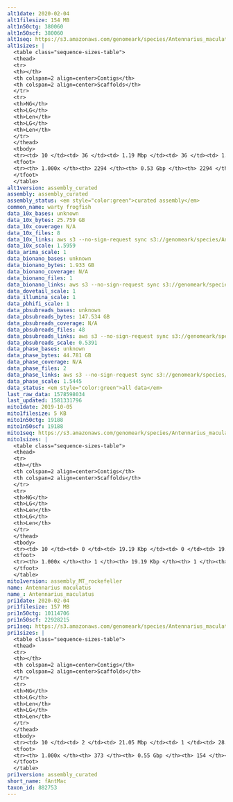 ```yaml
---
alt1date: 2020-02-04
alt1filesize: 154 MB
alt1n50ctg: 380060
alt1n50scf: 380060
alt1seq: https://s3.amazonaws.com/genomeark/species/Antennarius_maculatus/fAntMac1/assembly_curated/fAntMac1.alt.cur.20200204.fasta.gz
alt1sizes: |
  <table class="sequence-sizes-table">
  <thead>
  <tr>
  <th></th>
  <th colspan=2 align=center>Contigs</th>
  <th colspan=2 align=center>Scaffolds</th>
  </tr>
  <tr>
  <th>NG</th>
  <th>LG</th>
  <th>Len</th>
  <th>LG</th>
  <th>Len</th>
  </tr>
  </thead>
  <tbody>
  <tr><td> 10 </td><td> 36 </td><td> 1.19 Mbp </td><td> 36 </td><td> 1.19 Mbp </td></tr>  <tr><td> 20 </td><td> 86 </td><td> 0.95 Mbp </td><td> 86 </td><td> 0.95 Mbp </td></tr>  <tr><td> 30 </td><td> 152 </td><td> 0.66 Mbp </td><td> 152 </td><td> 0.66 Mbp </td></tr>  <tr><td> 40 </td><td> 246 </td><td> 0.49 Mbp </td><td> 246 </td><td> 0.49 Mbp </td></tr>  <tr style="background-color:#cccccc;"><td> 50 </td><td> 369 </td><td> 0.38 Mbp </td><td> 369 </td><td> 0.38 Mbp </td></tr>  <tr><td> 60 </td><td> 529 </td><td> 0.29 Mbp </td><td> 529 </td><td> 0.29 Mbp </td></tr>  <tr><td> 70 </td><td> 737 </td><td> 0.22 Mbp </td><td> 737 </td><td> 0.22 Mbp </td></tr>  <tr><td> 80 </td><td> 1012 </td><td> 0.17 Mbp </td><td> 1012 </td><td> 0.17 Mbp </td></tr>  <tr><td> 90 </td><td> 1402 </td><td> 0.11 Mbp </td><td> 1402 </td><td> 0.11 Mbp </td></tr>  <tr><td> 100 </td><td> 2293 </td><td> 227  bp </td><td> 2293 </td><td> 227  bp </td></tr>  </tbody>
  <tfoot>
  <tr><th> 1.000x </th><th> 2294 </th><th> 0.53 Gbp </th><th> 2294 </th><th> 0.53 Gbp </th></tr>
  </tfoot>
  </table>
alt1version: assembly_curated
assembly: assembly_curated
assembly_status: <em style="color:green">curated assembly</em>
common_name: warty frogfish
data_10x_bases: unknown
data_10x_bytes: 25.759 GB
data_10x_coverage: N/A
data_10x_files: 8
data_10x_links: aws s3 --no-sign-request sync s3://genomeark/species/Antennarius_maculatus/fAntMac1/genomic_data/10x/ .<br>
data_10x_scale: 1.5959
data_arima_scale: 1
data_bionano_bases: unknown
data_bionano_bytes: 1.933 GB
data_bionano_coverage: N/A
data_bionano_files: 1
data_bionano_links: aws s3 --no-sign-request sync s3://genomeark/species/Antennarius_maculatus/fAntMac1/genomic_data/bionano/ .<br>
data_dovetail_scale: 1
data_illumina_scale: 1
data_pbhifi_scale: 1
data_pbsubreads_bases: unknown
data_pbsubreads_bytes: 147.534 GB
data_pbsubreads_coverage: N/A
data_pbsubreads_files: 48
data_pbsubreads_links: aws s3 --no-sign-request sync s3://genomeark/species/Antennarius_maculatus/fAntMac1/genomic_data/pacbio/ . --exclude "*ccs.bam*"<br>
data_pbsubreads_scale: 0.5391
data_phase_bases: unknown
data_phase_bytes: 44.781 GB
data_phase_coverage: N/A
data_phase_files: 2
data_phase_links: aws s3 --no-sign-request sync s3://genomeark/species/Antennarius_maculatus/fAntMac1/genomic_data/phase/ .<br>
data_phase_scale: 1.5445
data_status: <em style="color:green">all data</em>
last_raw_data: 1578598034
last_updated: 1581331796
mito1date: 2019-10-05
mito1filesize: 5 KB
mito1n50ctg: 19188
mito1n50scf: 19188
mito1seq: https://s3.amazonaws.com/genomeark/species/Antennarius_maculatus/fAntMac1/assembly_MT_rockefeller/fAntMac1.MT.20191005.fasta.gz
mito1sizes: |
  <table class="sequence-sizes-table">
  <thead>
  <tr>
  <th></th>
  <th colspan=2 align=center>Contigs</th>
  <th colspan=2 align=center>Scaffolds</th>
  </tr>
  <tr>
  <th>NG</th>
  <th>LG</th>
  <th>Len</th>
  <th>LG</th>
  <th>Len</th>
  </tr>
  </thead>
  <tbody>
  <tr><td> 10 </td><td> 0 </td><td> 19.19 Kbp </td><td> 0 </td><td> 19.19 Kbp </td></tr>  <tr><td> 20 </td><td> 0 </td><td> 19.19 Kbp </td><td> 0 </td><td> 19.19 Kbp </td></tr>  <tr><td> 30 </td><td> 0 </td><td> 19.19 Kbp </td><td> 0 </td><td> 19.19 Kbp </td></tr>  <tr><td> 40 </td><td> 0 </td><td> 19.19 Kbp </td><td> 0 </td><td> 19.19 Kbp </td></tr>  <tr style="background-color:#cccccc;"><td> 50 </td><td> 0 </td><td style="background-color:#ff8888;"> 19.19 Kbp </td><td> 0 </td><td style="background-color:#ff8888;"> 19.19 Kbp </td></tr>  <tr><td> 60 </td><td> 0 </td><td> 19.19 Kbp </td><td> 0 </td><td> 19.19 Kbp </td></tr>  <tr><td> 70 </td><td> 0 </td><td> 19.19 Kbp </td><td> 0 </td><td> 19.19 Kbp </td></tr>  <tr><td> 80 </td><td> 0 </td><td> 19.19 Kbp </td><td> 0 </td><td> 19.19 Kbp </td></tr>  <tr><td> 90 </td><td> 0 </td><td> 19.19 Kbp </td><td> 0 </td><td> 19.19 Kbp </td></tr>  <tr><td> 100 </td><td> 0 </td><td> 19.19 Kbp </td><td> 0 </td><td> 19.19 Kbp </td></tr>  </tbody>
  <tfoot>
  <tr><th> 1.000x </th><th> 1 </th><th> 19.19 Kbp </th><th> 1 </th><th> 19.19 Kbp </th></tr>
  </tfoot>
  </table>
mito1version: assembly_MT_rockefeller
name: Antennarius maculatus
name_: Antennarius_maculatus
pri1date: 2020-02-04
pri1filesize: 157 MB
pri1n50ctg: 10114706
pri1n50scf: 22928215
pri1seq: https://s3.amazonaws.com/genomeark/species/Antennarius_maculatus/fAntMac1/assembly_curated/fAntMac1.pri.cur.20200204.fasta.gz
pri1sizes: |
  <table class="sequence-sizes-table">
  <thead>
  <tr>
  <th></th>
  <th colspan=2 align=center>Contigs</th>
  <th colspan=2 align=center>Scaffolds</th>
  </tr>
  <tr>
  <th>NG</th>
  <th>LG</th>
  <th>Len</th>
  <th>LG</th>
  <th>Len</th>
  </tr>
  </thead>
  <tbody>
  <tr><td> 10 </td><td> 2 </td><td> 21.05 Mbp </td><td> 1 </td><td> 28.82 Mbp </td></tr>  <tr><td> 20 </td><td> 4 </td><td> 18.81 Mbp </td><td> 3 </td><td> 27.73 Mbp </td></tr>  <tr><td> 30 </td><td> 8 </td><td> 14.86 Mbp </td><td> 5 </td><td> 26.24 Mbp </td></tr>  <tr><td> 40 </td><td> 12 </td><td> 13.61 Mbp </td><td> 7 </td><td> 25.12 Mbp </td></tr>  <tr style="background-color:#cccccc;"><td> 50 </td><td> 16 </td><td style="background-color:#88ff88;"> 10.11 Mbp </td><td> 10 </td><td style="background-color:#88ff88;"> 22.93 Mbp </td></tr>  <tr><td> 60 </td><td> 22 </td><td> 7.98 Mbp </td><td> 12 </td><td> 21.44 Mbp </td></tr>  <tr><td> 70 </td><td> 30 </td><td> 5.24 Mbp </td><td> 15 </td><td> 20.63 Mbp </td></tr>  <tr><td> 80 </td><td> 43 </td><td> 2.91 Mbp </td><td> 18 </td><td> 18.60 Mbp </td></tr>  <tr><td> 90 </td><td> 73 </td><td> 1.01 Mbp </td><td> 21 </td><td> 15.98 Mbp </td></tr>  <tr><td> 100 </td><td> 372 </td><td> 2.00 Kbp </td><td> 153 </td><td> 11.83 Kbp </td></tr>  </tbody>
  <tfoot>
  <tr><th> 1.000x </th><th> 373 </th><th> 0.55 Gbp </th><th> 154 </th><th> 0.55 Gbp </th></tr>
  </tfoot>
  </table>
pri1version: assembly_curated
short_name: fAntMac
taxon_id: 882753
---
```

